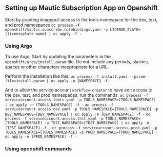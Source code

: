 ## Setting up Mautic Subscription App on Openshift

Start by granting imagepull access to the tools namespace for the dev, test, and prod namespaces
`oc process -f openshift/mautic.subscribe.rolebindings.yaml -p LICENSE_PLATE=[licenseplate name] | oc apply -f -`


### Using Argo
To use Argo, Start by updating the parameters in the `openshift/argo/install.param` file. Do not include any periods, slashes, spaces or other characters inappropriate for a URL. 

Perform the installation like this: 
`oc process -f install.yaml --param-file=install.param | oc apply -n [NAMESPACE] -f -`

And to allow the service account `workflow-creator` to have edit access to the dev, test, and prod namespaces, run the commands:
`oc process -f serviceaccount.access.tools.yaml -p TOOLS_NAMESPACE=[TOOLS_NAMESPACE] | oc apply -n [TOOLS_NAMESPACE] -f -`
`oc process -f serviceaccount.access.dev.yaml -p TOOLS_NAMESPACE=[TOOLS_NAMESPACE] -p DEV_NAMESPACE=[DEV_NAMESPACE] | oc apply -n [DEV_NAMESPACE] -f -`
`oc process -f serviceaccount.access.test.yaml -p TOOLS_NAMESPACE=[TOOLS_NAMESPACE] -p TEST_NAMESPACE=[TEST_NAMESPACE] | oc apply -n [TEST_NAMESPACE] -f -`
`oc process -f serviceaccount.access.prod.yaml -p TOOLS_NAMESPACE=[TOOLS_NAMESPACE] -p PROD_NAMESPACE=[PROD_NAMESPACE] | oc apply -n [PROD_NAMESPACE] -f -`



### Using openshift commands
